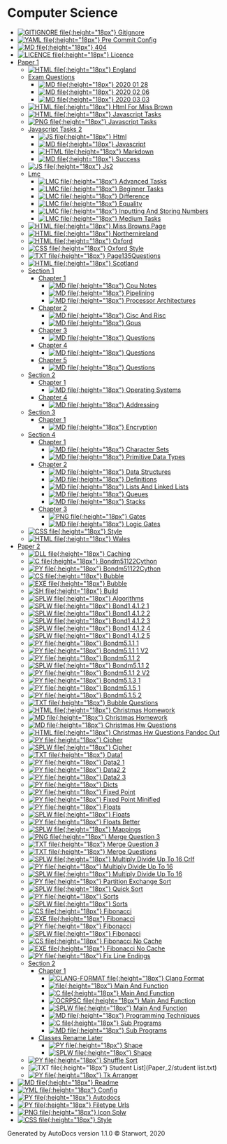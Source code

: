 # Computer Science

- [![GITIGNORE file](https://img.icons8.com/windows/512/4a90e2/file-configuration.png){:height="18px"} Gitignore](.gitignore)
- [![YAML file](https://img.icons8.com/windows/512/4a90e2/code-file.png){:height="18px"} Pre Commit Config](.pre-commit-config.yaml)
- [![MD file](https://img.icons8.com/windows/512/4a90e2/regular-document.png){:height="18px"} 404](404.html)
- [![LICENCE file](https://img.icons8.com/windows/512/4a90e2/policy-document.png){:height="18px"} Licence](LICENSE)
- [Paper 1](Paper_1/index.html)
  - [![HTML file](https://img.icons8.com/windows/512/4a90e2/regular-document.png){:height="18px"} England](Paper_1/england.html)
  - [Exam Questions](Paper_1/exam_questions/index.html)
    - [![MD file](https://img.icons8.com/windows/512/4a90e2/regular-document.png){:height="18px"} 2020 01 28](Paper_1/exam_questions/2020_01_28.html)
    - [![MD file](https://img.icons8.com/windows/512/4a90e2/regular-document.png){:height="18px"} 2020 02 06](Paper_1/exam_questions/2020_02_06.html)
    - [![MD file](https://img.icons8.com/windows/512/4a90e2/regular-document.png){:height="18px"} 2020 03 03](Paper_1/exam_questions/2020_03_03.html)
  - [![HTML file](https://img.icons8.com/windows/512/4a90e2/regular-document.png){:height="18px"} Html For Miss Brown](Paper_1/html_for_miss_brown.html)
  - [![HTML file](https://img.icons8.com/windows/512/4a90e2/regular-document.png){:height="18px"} Javascript Tasks](Paper_1/javascript_tasks.html)
  - [![PNG file](https://img.icons8.com/windows/512/4a90e2/image-document.png){:height="18px"} Javascript Tasks](Paper_1/javascript_tasks.png)
  - [Javascript Tasks 2](Paper_1/javascript_tasks_2/index.html)
    - [![JS file](https://img.icons8.com/windows/512/4a90e2/js.png){:height="18px"} Html](Paper_1/javascript_tasks_2/html.js)
    - [![MD file](https://img.icons8.com/windows/512/4a90e2/regular-document.png){:height="18px"} Javascript](Paper_1/javascript_tasks_2/javascript.html)
    - [![HTML file](https://img.icons8.com/windows/512/4a90e2/regular-document.png){:height="18px"} Markdown](Paper_1/javascript_tasks_2/markdown.html)
    - [![MD file](https://img.icons8.com/windows/512/4a90e2/regular-document.png){:height="18px"} Success](Paper_1/javascript_tasks_2/success.html)
  - [![JS file](https://img.icons8.com/windows/512/4a90e2/js.png){:height="18px"} Js2](Paper_1/js2.js)
  - [Lmc](Paper_1/lmc/index.html)
    - [![LMC file](https://img.icons8.com/windows/512/4a90e2/important-file.png){:height="18px"} Advanced Tasks](Paper_1/lmc/advanced_tasks.lmc)
    - [![LMC file](https://img.icons8.com/windows/512/4a90e2/important-file.png){:height="18px"} Beginner Tasks](Paper_1/lmc/beginner_tasks.lmc)
    - [![LMC file](https://img.icons8.com/windows/512/4a90e2/important-file.png){:height="18px"} Difference](Paper_1/lmc/difference.lmc)
    - [![LMC file](https://img.icons8.com/windows/512/4a90e2/important-file.png){:height="18px"} Equality](Paper_1/lmc/equality.lmc)
    - [![LMC file](https://img.icons8.com/windows/512/4a90e2/important-file.png){:height="18px"} Inputting And Storing Numbers](Paper_1/lmc/inputting_and_storing_numbers.lmc)
    - [![LMC file](https://img.icons8.com/windows/512/4a90e2/important-file.png){:height="18px"} Medium Tasks](Paper_1/lmc/medium_tasks.lmc)
  - [![HTML file](https://img.icons8.com/windows/512/4a90e2/regular-document.png){:height="18px"} Miss Browns Page](Paper_1/miss_browns_page.html)
  - [![HTML file](https://img.icons8.com/windows/512/4a90e2/regular-document.png){:height="18px"} Northernireland](Paper_1/northernIreland.html)
  - [![HTML file](https://img.icons8.com/windows/512/4a90e2/regular-document.png){:height="18px"} Oxford](Paper_1/oxford.html)
  - [![CSS file](https://img.icons8.com/windows/512/4a90e2/css.png){:height="18px"} Oxford Style](Paper_1/oxford_style.css)
  - [![TXT file](https://img.icons8.com/windows/512/4a90e2/document.png){:height="18px"} Page135Questions](Paper_1/page135questions.txt)
  - [![HTML file](https://img.icons8.com/windows/512/4a90e2/regular-document.png){:height="18px"} Scotland](Paper_1/scotland.html)
  - [Section 1](Paper_1/section_1/index.html)
    - [Chapter 1](Paper_1/section_1/chapter_1/index.html)
      - [![MD file](https://img.icons8.com/windows/512/4a90e2/regular-document.png){:height="18px"} Cpu Notes](Paper_1/section_1/chapter_1/cpu_notes.html)
      - [![MD file](https://img.icons8.com/windows/512/4a90e2/regular-document.png){:height="18px"} Pipelining](Paper_1/section_1/chapter_1/pipelining.html)
      - [![MD file](https://img.icons8.com/windows/512/4a90e2/regular-document.png){:height="18px"} Processor Architectures](Paper_1/section_1/chapter_1/processor_architectures.html)
    - [Chapter 2](Paper_1/section_1/chapter_2/index.html)
      - [![MD file](https://img.icons8.com/windows/512/4a90e2/regular-document.png){:height="18px"} Cisc And Risc](Paper_1/section_1/chapter_2/cisc_and_risc.html)
      - [![MD file](https://img.icons8.com/windows/512/4a90e2/regular-document.png){:height="18px"} Gpus](Paper_1/section_1/chapter_2/gpus.html)
    - [Chapter 3](Paper_1/section_1/chapter_3/index.html)
      - [![MD file](https://img.icons8.com/windows/512/4a90e2/regular-document.png){:height="18px"} Questions](Paper_1/section_1/chapter_3/questions.html)
    - [Chapter 4](Paper_1/section_1/chapter_4/index.html)
      - [![MD file](https://img.icons8.com/windows/512/4a90e2/regular-document.png){:height="18px"} Questions](Paper_1/section_1/chapter_4/questions.html)
    - [Chapter 5](Paper_1/section_1/chapter_5/index.html)
      - [![MD file](https://img.icons8.com/windows/512/4a90e2/regular-document.png){:height="18px"} Questions](Paper_1/section_1/chapter_5/questions.html)
  - [Section 2](Paper_1/section_2/index.html)
    - [Chapter 1](Paper_1/section_2/chapter_1/index.html)
      - [![MD file](https://img.icons8.com/windows/512/4a90e2/regular-document.png){:height="18px"} Operating Systems](Paper_1/section_2/chapter_1/operating_systems.html)
    - [Chapter 4](Paper_1/section_2/chapter_4/index.html)
      - [![MD file](https://img.icons8.com/windows/512/4a90e2/regular-document.png){:height="18px"} Addressing](Paper_1/section_2/chapter_4/addressing.html)
  - [Section 3](Paper_1/section_3/index.html)
    - [Chapter 1](Paper_1/section_3/chapter_1/index.html)
      - [![MD file](https://img.icons8.com/windows/512/4a90e2/regular-document.png){:height="18px"} Encryption](Paper_1/section_3/chapter_1/encryption.html)
  - [Section 4](Paper_1/section_4/index.html)
    - [Chapter 1](Paper_1/section_4/chapter_1/index.html)
      - [![MD file](https://img.icons8.com/windows/512/4a90e2/regular-document.png){:height="18px"} Character Sets](Paper_1/section_4/chapter_1/character_sets.html)
      - [![MD file](https://img.icons8.com/windows/512/4a90e2/regular-document.png){:height="18px"} Primitive Data Types](Paper_1/section_4/chapter_1/primitive_data_types.html)
    - [Chapter 2](Paper_1/section_4/chapter_2/index.html)
      - [![MD file](https://img.icons8.com/windows/512/4a90e2/regular-document.png){:height="18px"} Data Structures](Paper_1/section_4/chapter_2/data_structures.html)
      - [![MD file](https://img.icons8.com/windows/512/4a90e2/regular-document.png){:height="18px"} Definitions](Paper_1/section_4/chapter_2/definitions.html)
      - [![MD file](https://img.icons8.com/windows/512/4a90e2/regular-document.png){:height="18px"} Lists And Linked Lists](Paper_1/section_4/chapter_2/lists_and_linked_lists.html)
      - [![MD file](https://img.icons8.com/windows/512/4a90e2/regular-document.png){:height="18px"} Queues](Paper_1/section_4/chapter_2/queues.html)
      - [![MD file](https://img.icons8.com/windows/512/4a90e2/regular-document.png){:height="18px"} Stacks](Paper_1/section_4/chapter_2/stacks.html)
    - [Chapter 3](Paper_1/section_4/chapter_3/index.html)
      - [![PNG file](https://img.icons8.com/windows/512/4a90e2/image-document.png){:height="18px"} Gates](Paper_1/section_4/chapter_3/gates.png)
      - [![MD file](https://img.icons8.com/windows/512/4a90e2/regular-document.png){:height="18px"} Logic Gates](Paper_1/section_4/chapter_3/logic_gates.html)
  - [![CSS file](https://img.icons8.com/windows/512/4a90e2/css.png){:height="18px"} Style](Paper_1/style.css)
  - [![HTML file](https://img.icons8.com/windows/512/4a90e2/regular-document.png){:height="18px"} Wales](Paper_1/wales.html)
- [Paper 2](Paper_2/index.html)
  - [![DLL file](https://img.icons8.com/windows/512/4a90e2/dll.png){:height="18px"} Caching](Paper_2/Caching.dll)
  - [![C file](https://img.icons8.com/windows/512/4a90e2/c.png){:height="18px"} Bondm51122Cython](Paper_2/bondm51122cython.c)
  - [![PY file](https://img.icons8.com/windows/512/4a90e2/py.png){:height="18px"} Bondm51122Cython](Paper_2/bondm51122cython.py)
  - [![CS file](https://img.icons8.com/windows/512/4a90e2/cs.png){:height="18px"} Bubble](Paper_2/bubble.cs)
  - [![EXE file](https://img.icons8.com/windows/512/4a90e2/exe.png){:height="18px"} Bubble](Paper_2/bubble.exe)
  - [![SH file](https://img.icons8.com/windows/512/4a90e2/important-file.png){:height="18px"} Build](Paper_2/build.sh)
  - [![SPLW file](https://starwort.github.io/computer-science/icon-splw.png){:height="18px"} Algorithms](Paper_2/colliert_algorithms.splw)
  - [![SPLW file](https://starwort.github.io/computer-science/icon-splw.png){:height="18px"} Bond1 4.1.2 1](Paper_2/colliert_bond1-4.1.2-1.splw)
  - [![SPLW file](https://starwort.github.io/computer-science/icon-splw.png){:height="18px"} Bond1 4.1.2 2](Paper_2/colliert_bond1-4.1.2-2.splw)
  - [![SPLW file](https://starwort.github.io/computer-science/icon-splw.png){:height="18px"} Bond1 4.1.2 3](Paper_2/colliert_bond1-4.1.2-3.splw)
  - [![SPLW file](https://starwort.github.io/computer-science/icon-splw.png){:height="18px"} Bond1 4.1.2 4](Paper_2/colliert_bond1-4.1.2-4.splw)
  - [![SPLW file](https://starwort.github.io/computer-science/icon-splw.png){:height="18px"} Bond1 4.1.2 5](Paper_2/colliert_bond1-4.1.2-5.splw)
  - [![PY file](https://img.icons8.com/windows/512/4a90e2/py.png){:height="18px"} Bondm5.1.1 1](Paper_2/colliert_bondm5.1.1-1.py)
  - [![PY file](https://img.icons8.com/windows/512/4a90e2/py.png){:height="18px"} Bondm5.1.1 1 V2](Paper_2/colliert_bondm5.1.1-1_v2.py)
  - [![PY file](https://img.icons8.com/windows/512/4a90e2/py.png){:height="18px"} Bondm5.1.1 2](Paper_2/colliert_bondm5.1.1-2.py)
  - [![SPLW file](https://starwort.github.io/computer-science/icon-splw.png){:height="18px"} Bondm5.1.1 2](Paper_2/colliert_bondm5.1.1-2.splw)
  - [![PY file](https://img.icons8.com/windows/512/4a90e2/py.png){:height="18px"} Bondm5.1.1 2 V2](Paper_2/colliert_bondm5.1.1-2_v2.py)
  - [![PY file](https://img.icons8.com/windows/512/4a90e2/py.png){:height="18px"} Bondm5.1.3 1](Paper_2/colliert_bondm5.1.3-1.py)
  - [![PY file](https://img.icons8.com/windows/512/4a90e2/py.png){:height="18px"} Bondm5.1.5 1](Paper_2/colliert_bondm5.1.5-1.py)
  - [![PY file](https://img.icons8.com/windows/512/4a90e2/py.png){:height="18px"} Bondm5.1.5 2](Paper_2/colliert_bondm5.1.5-2.py)
  - [![TXT file](https://img.icons8.com/windows/512/4a90e2/document.png){:height="18px"} Bubble Questions](Paper_2/colliert_bubble_questions.txt)
  - [![HTML file](https://img.icons8.com/windows/512/4a90e2/regular-document.png){:height="18px"} Christmas Homework](Paper_2/colliert_christmas_homework.html)
  - [![MD file](https://img.icons8.com/windows/512/4a90e2/regular-document.png){:height="18px"} Christmas Homework](Paper_2/colliert_christmas_homework.html)
  - [![MD file](https://img.icons8.com/windows/512/4a90e2/regular-document.png){:height="18px"} Christmas Hw Questions](Paper_2/colliert_christmas_hw_questions.html)
  - [![HTML file](https://img.icons8.com/windows/512/4a90e2/regular-document.png){:height="18px"} Christmas Hw Questions Pandoc Out](Paper_2/colliert_christmas_hw_questions_pandoc_out.html)
  - [![PY file](https://img.icons8.com/windows/512/4a90e2/py.png){:height="18px"} Cipher](Paper_2/colliert_cipher.py)
  - [![SPLW file](https://starwort.github.io/computer-science/icon-splw.png){:height="18px"} Cipher](Paper_2/colliert_cipher.splw)
  - [![TXT file](https://img.icons8.com/windows/512/4a90e2/document.png){:height="18px"} Data1](Paper_2/colliert_data1.txt)
  - [![PY file](https://img.icons8.com/windows/512/4a90e2/py.png){:height="18px"} Data2 1](Paper_2/colliert_data2-1.py)
  - [![PY file](https://img.icons8.com/windows/512/4a90e2/py.png){:height="18px"} Data2 2](Paper_2/colliert_data2-2.py)
  - [![PY file](https://img.icons8.com/windows/512/4a90e2/py.png){:height="18px"} Data2 3](Paper_2/colliert_data2-3.py)
  - [![PY file](https://img.icons8.com/windows/512/4a90e2/py.png){:height="18px"} Dicts](Paper_2/colliert_dicts.py)
  - [![PY file](https://img.icons8.com/windows/512/4a90e2/py.png){:height="18px"} Fixed Point](Paper_2/colliert_fixed-point.py)
  - [![PY file](https://img.icons8.com/windows/512/4a90e2/py.png){:height="18px"} Fixed Point Minified](Paper_2/colliert_fixed-point_minified.py)
  - [![PY file](https://img.icons8.com/windows/512/4a90e2/py.png){:height="18px"} Floats](Paper_2/colliert_floats.py)
  - [![SPLW file](https://starwort.github.io/computer-science/icon-splw.png){:height="18px"} Floats](Paper_2/colliert_floats.splw)
  - [![PY file](https://img.icons8.com/windows/512/4a90e2/py.png){:height="18px"} Floats Better](Paper_2/colliert_floats_better.py)
  - [![SPLW file](https://starwort.github.io/computer-science/icon-splw.png){:height="18px"} Mappings](Paper_2/colliert_mappings.splw)
  - [![PNG file](https://img.icons8.com/windows/512/4a90e2/image-document.png){:height="18px"} Merge Question 3](Paper_2/colliert_merge_question_3.png)
  - [![TXT file](https://img.icons8.com/windows/512/4a90e2/document.png){:height="18px"} Merge Question 3](Paper_2/colliert_merge_question_3.txt)
  - [![TXT file](https://img.icons8.com/windows/512/4a90e2/document.png){:height="18px"} Merge Questions](Paper_2/colliert_merge_questions.txt)
  - [![SPLW file](https://starwort.github.io/computer-science/icon-splw.png){:height="18px"} Multiply Divide Up To 16 Crlf](Paper_2/colliert_multiply_divide_up_to_16-crlf.splw)
  - [![PY file](https://img.icons8.com/windows/512/4a90e2/py.png){:height="18px"} Multiply Divide Up To 16](Paper_2/colliert_multiply_divide_up_to_16.py)
  - [![SPLW file](https://starwort.github.io/computer-science/icon-splw.png){:height="18px"} Multiply Divide Up To 16](Paper_2/colliert_multiply_divide_up_to_16.splw)
  - [![PY file](https://img.icons8.com/windows/512/4a90e2/py.png){:height="18px"} Partition Exchange Sort](Paper_2/colliert_partition_exchange_sort.py)
  - [![SPLW file](https://starwort.github.io/computer-science/icon-splw.png){:height="18px"} Quick Sort](Paper_2/colliert_quick_sort.splw)
  - [![PY file](https://img.icons8.com/windows/512/4a90e2/py.png){:height="18px"} Sorts](Paper_2/colliert_sorts.py)
  - [![SPLW file](https://starwort.github.io/computer-science/icon-splw.png){:height="18px"} Sorts](Paper_2/colliert_sorts.splw)
  - [![CS file](https://img.icons8.com/windows/512/4a90e2/cs.png){:height="18px"} Fibonacci](Paper_2/fibonacci.cs)
  - [![EXE file](https://img.icons8.com/windows/512/4a90e2/exe.png){:height="18px"} Fibonacci](Paper_2/fibonacci.exe)
  - [![PY file](https://img.icons8.com/windows/512/4a90e2/py.png){:height="18px"} Fibonacci](Paper_2/fibonacci.py)
  - [![SPLW file](https://starwort.github.io/computer-science/icon-splw.png){:height="18px"} Fibonacci](Paper_2/fibonacci.splw)
  - [![CS file](https://img.icons8.com/windows/512/4a90e2/cs.png){:height="18px"} Fibonacci No Cache](Paper_2/fibonacci_no_cache.cs)
  - [![EXE file](https://img.icons8.com/windows/512/4a90e2/exe.png){:height="18px"} Fibonacci No Cache](Paper_2/fibonacci_no_cache.exe)
  - [![PY file](https://img.icons8.com/windows/512/4a90e2/py.png){:height="18px"} Fix Line Endings](Paper_2/fix_line_endings.py)
  - [Section 2](Paper_2/section_2/index.html)
    - [Chapter 1](Paper_2/section_2/chapter_1/index.html)
      - [![CLANG-FORMAT file](https://img.icons8.com/windows/512/4a90e2/file-configuration.png){:height="18px"} Clang Format](Paper_2/section_2/chapter_1/.clang-format)
      - [![ file](https://img.icons8.com/windows/512/4a90e2/binary-file.png){:height="18px"} Main And Function](Paper_2/section_2/chapter_1/main_and_function)
      - [![C file](https://img.icons8.com/windows/512/4a90e2/c.png){:height="18px"} Main And Function](Paper_2/section_2/chapter_1/main_and_function.c)
      - [![OCRPSC file](https://img.icons8.com/windows/512/4a90e2/code-file.png){:height="18px"} Main And Function](Paper_2/section_2/chapter_1/main_and_function.ocrpsc)
      - [![SPLW file](https://starwort.github.io/computer-science/icon-splw.png){:height="18px"} Main And Function](Paper_2/section_2/chapter_1/main_and_function.splw)
      - [![MD file](https://img.icons8.com/windows/512/4a90e2/regular-document.png){:height="18px"} Programming Techniques](Paper_2/section_2/chapter_1/programming_techniques.html)
      - [![C file](https://img.icons8.com/windows/512/4a90e2/c.png){:height="18px"} Sub Programs](Paper_2/section_2/chapter_1/sub_programs.c)
      - [![MD file](https://img.icons8.com/windows/512/4a90e2/regular-document.png){:height="18px"} Sub Programs](Paper_2/section_2/chapter_1/sub_programs.html)
    - [Classes Rename Later](Paper_2/section_2/classes_RENAME_LATER/index.html)
      - [![PY file](https://img.icons8.com/windows/512/4a90e2/py.png){:height="18px"} Shape](Paper_2/section_2/classes_RENAME_LATER/shape.py)
      - [![SPLW file](https://starwort.github.io/computer-science/icon-splw.png){:height="18px"} Shape](Paper_2/section_2/classes_RENAME_LATER/shape.splw)
  - [![PY file](https://img.icons8.com/windows/512/4a90e2/py.png){:height="18px"} Shuffle Sort](Paper_2/shuffle_sort.py)
  - [![TXT file](https://img.icons8.com/windows/512/4a90e2/document.png){:height="18px"} Student List](Paper_2/student list.txt)
  - [![PY file](https://img.icons8.com/windows/512/4a90e2/py.png){:height="18px"} Tk Arranger](Paper_2/tk_arranger.py)
- [![MD file](https://img.icons8.com/windows/512/4a90e2/regular-document.png){:height="18px"} Readme](README.html)
- [![YML file](https://img.icons8.com/windows/512/4a90e2/code-file.png){:height="18px"} Config](_config.yml)
- [![PY file](https://img.icons8.com/windows/512/4a90e2/py.png){:height="18px"} Autodocs](autodocs.py)
- [![PY file](https://img.icons8.com/windows/512/4a90e2/py.png){:height="18px"} Filetype Urls](filetype_urls.py)
- [![PNG file](https://img.icons8.com/windows/512/4a90e2/image-document.png){:height="18px"} Icon Splw](icon-splw.png)
- [![CSS file](https://img.icons8.com/windows/512/4a90e2/css.png){:height="18px"} Style](style.css)

Generated by AutoDocs version 1.1.0 © Starwort, 2020
